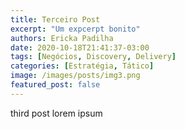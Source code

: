 ```yaml
---
title: Terceiro Post
excerpt: "Um expcerpt bonito"
authors: Ericka Padilha
date: 2020-10-18T21:41:37-03:00
tags: [Negócios, Discovery, Delivery]
categories: [Estratégia, Tático]
image: /images/posts/img3.png
featured_post: false
---
```




third post
lorem ipsum 